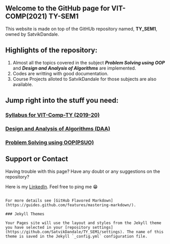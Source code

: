 ## Welcome to the GitHub page for VIT-COMP(2021) TY-SEM1

This website is made on top of the GitHUb repository named, **TY_SEM1**, owned by SatvikDandale.

## Highlights of the repository:
1. Almost all the topics covered in the subject **_Problem Solving using OOP_** and **_Design and Analysis of Algorithms_** are implemented.
2. Codes are writting with good documentation.
3. Course Projects alloted to SatvikDandale for those subjects are also available.

## Jump right into the stuff you need:

### [**Syllabus for VIT-Comp-TY (2019-20)**](https://drive.google.com/file/d/1Gh_lBxBlnudCT7dSNBIcVSqxTG59125i/view?usp=drivesdk)
### [**Design and Analysis of Algorithms (DAA)**](https://github.com/SatvikDandale/TY_SEM1/tree/master/TY_DAA)
### [**Problem Solving using OOP(PSUO)**](https://github.com/SatvikDandale/TY_SEM1/tree/master/TY_PSUO)


## Support or Contact

Having trouble with this page? Have any doubt or any suggestions on the repository?

Here is my [LinkedIn](https://www.linkedin.com/in/satvik-dandale/). Feel free to ping me 😁️
```

For more details see [GitHub Flavored Markdown](https://guides.github.com/features/mastering-markdown/).

### Jekyll Themes

Your Pages site will use the layout and styles from the Jekyll theme you have selected in your [repository settings](https://github.com/SatvikDandale/TY_SEM1/settings). The name of this theme is saved in the Jekyll `_config.yml` configuration file.


